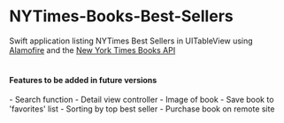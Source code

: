 # NYTimes-Books-Best-Sellers


Swift application listing NYTimes Best Sellers in UITableView using <a href="https://github.com/Alamofire/Alamofire">Alamofire</a> and the <a href="https://developer.nytimes.com/books_api.json">New York Times Books API</a>
<br><br>


<h4>Features to be added in future versions</h4>
- Search function
- Detail view controller
- Image of book
- Save book to 'favorites' list
- Sorting by top best seller
- Purchase book on remote site
